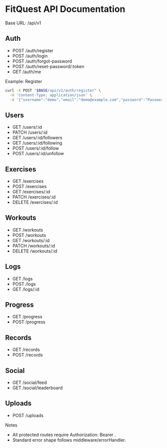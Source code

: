 # FitQuest API Documentation

Base URL: /api/v1

## Auth
- POST /auth/register
- POST /auth/login
- POST /auth/forgot-password
- POST /auth/reset-password/:token
- GET /auth/me

Example: Register
```bash
curl -X POST "$BASE/api/v1/auth/register" \
  -H 'Content-Type: application/json' \
  -d '{"username":"demo","email":"demo@example.com","password":"Password123!"}'
```

## Users
- GET /users/:id
- PATCH /users/:id
- GET /users/:id/followers
- GET /users/:id/following
- POST /users/:id/follow
- POST /users/:id/unfollow

## Exercises
- GET /exercises
- POST /exercises
- GET /exercises/:id
- PATCH /exercises/:id
- DELETE /exercises/:id

## Workouts
- GET /workouts
- POST /workouts
- GET /workouts/:id
- PATCH /workouts/:id
- DELETE /workouts/:id

## Logs
- GET /logs
- POST /logs
- GET /logs/:id

## Progress
- GET /progress
- POST /progress

## Records
- GET /records
- POST /records

## Social
- GET /social/feed
- GET /social/leaderboard

## Uploads
- POST /uploads

Notes
- All protected routes require Authorization: Bearer <token>.
- Standard error shape follows middleware/errorHandler.


